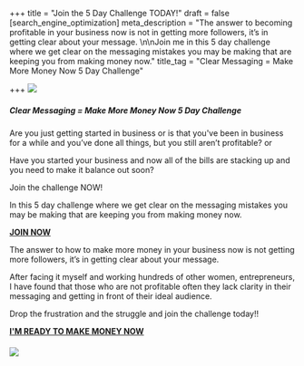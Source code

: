 +++
title = "Join the 5 Day Challenge TODAY!"
draft = false
[search_engine_optimization]
meta_description = "The answer to becoming profitable in your business now is not in getting more followers, it’s in getting clear about your message. \n\nJoin me in this 5 day challenge where we get clear on the messaging mistakes you may be making that are keeping you from making money now."
title_tag = "Clear Messaging  =  Make More Money Now 5 Day Challenge"

+++
![](/uploads/meetup-clear-messaging-make-more-money-now-5-day-challenge-facebook-cover.png)

##### **Clear Messaging = Make More Money Now 5 Day Challenge**

Are you just getting started in business or is that you've been in business for a while and you’ve done all things, but you still aren’t profitable? or

Have you started your business and now all of the bills are stacking up and you need to make it balance out soon?

Join the challenge NOW!

In this 5 day challenge where we get clear on the messaging mistakes you may be making that are keeping you from making money now.

[**JOIN NOW**](https://www.eventbrite.com/e/clear-messaging-make-more-money-now-5-day-challenge-march-14-18-7pm-tickets-288668835257 "5 Day Challenge")

The answer to how to make more money in your business now is not getting more followers, it’s in getting clear about your message.

After facing it myself and working hundreds of other women, entrepreneurs, I have found that those who are not profitable often they lack clarity in their messaging and getting in front of their ideal audience.

Drop the frustration and the struggle and join the challenge today!!

[**I'M READY TO MAKE MONEY NOW**](https://www.eventbrite.com/e/clear-messaging-make-more-money-now-5-day-challenge-march-14-18-7pm-tickets-288668835257 "Challenge")

###### **![](/uploads/digital-marketing-seek-cover-image.png)**